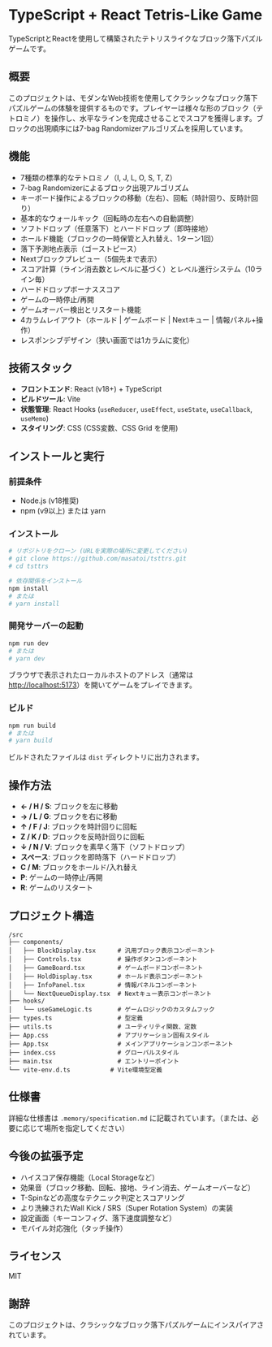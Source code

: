 # TypeScript + React Tetris-Like Game

TypeScriptとReactを使用して構築されたテトリスライクなブロック落下パズルゲームです。

## 概要

このプロジェクトは、モダンなWeb技術を使用してクラシックなブロック落下パズルゲームの体験を提供するものです。プレイヤーは様々な形のブロック（テトロミノ）を操作し、水平なラインを完成させることでスコアを獲得します。ブロックの出現順序には7-bag Randomizerアルゴリズムを採用しています。

## 機能

-   7種類の標準的なテトロミノ（I, J, L, O, S, T, Z）
-   7-bag Randomizerによるブロック出現アルゴリズム
-   キーボード操作によるブロックの移動（左右）、回転（時計回り、反時計回り）
-   基本的なウォールキック（回転時の左右への自動調整）
-   ソフトドロップ（任意落下）とハードドロップ（即時接地）
-   ホールド機能（ブロックの一時保管と入れ替え、1ターン1回）
-   落下予測地点表示（ゴーストピース）
-   Nextブロックプレビュー（5個先まで表示）
-   スコア計算（ライン消去数とレベルに基づく）とレベル進行システム（10ライン毎）
-   ハードドロップボーナススコア
-   ゲームの一時停止/再開
-   ゲームオーバー検出とリスタート機能
-   4カラムレイアウト（ホールド | ゲームボード | Nextキュー | 情報パネル+操作）
-   レスポンシブデザイン（狭い画面では1カラムに変化）

## 技術スタック

-   **フロントエンド**: React (v18+) + TypeScript
-   **ビルドツール**: Vite
-   **状態管理**: React Hooks (`useReducer`, `useEffect`, `useState`, `useCallback`, `useMemo`)
-   **スタイリング**: CSS (CSS変数、CSS Grid を使用)

## インストールと実行

### 前提条件

-   Node.js (v18推奨)
-   npm (v9以上) または yarn

### インストール

```bash
# リポジトリをクローン (URLを実際の場所に変更してください)
# git clone https://github.com/masatoi/tsttrs.git
# cd tsttrs

# 依存関係をインストール
npm install
# または
# yarn install
````

### 開発サーバーの起動

```bash
npm run dev
# または
# yarn dev
```

ブラウザで表示されたローカルホストのアドレス（通常は [http://localhost:5173](https://www.google.com/search?q=http://localhost:5173)）を開いてゲームをプレイできます。

### ビルド

```bash
npm run build
# または
# yarn build
```

ビルドされたファイルは `dist` ディレクトリに出力されます。

## 操作方法

  - **← / H / S**: ブロックを左に移動
  - **→ / L / G**: ブロックを右に移動
  - **↑ / F / J**: ブロックを時計回りに回転
  - **Z / K / D**: ブロックを反時計回りに回転
  - **↓ / N / V**: ブロックを素早く落下（ソフトドロップ）
  - **スペース**: ブロックを即時落下（ハードドロップ）
  - **C / M**: ブロックをホールド/入れ替え
  - **P**: ゲームの一時停止/再開
  - **R**: ゲームのリスタート

## プロジェクト構造

```
/src
├── components/
│   ├── BlockDisplay.tsx      # 汎用ブロック表示コンポーネント
│   ├── Controls.tsx          # 操作ボタンコンポーネント
│   ├── GameBoard.tsx         # ゲームボードコンポーネント
│   ├── HoldDisplay.tsx       # ホールド表示コンポーネント
│   ├── InfoPanel.tsx         # 情報パネルコンポーネント
│   └── NextQueueDisplay.tsx  # Nextキュー表示コンポーネント
├── hooks/
│   └── useGameLogic.ts       # ゲームロジックのカスタムフック
├── types.ts                  # 型定義
├── utils.ts                  # ユーティリティ関数、定数
├── App.css                   # アプリケーション固有スタイル
├── App.tsx                   # メインアプリケーションコンポーネント
├── index.css                 # グローバルスタイル
├── main.tsx                  # エントリーポイント
└── vite-env.d.ts           # Vite環境型定義
```

## 仕様書

詳細な仕様書は `.memory/specification.md` に記載されています。（または、必要に応じて場所を指定してください）

## 今後の拡張予定

  - ハイスコア保存機能（Local Storageなど）
  - 効果音（ブロック移動、回転、接地、ライン消去、ゲームオーバーなど）
  - T-Spinなどの高度なテクニック判定とスコアリング
  - より洗練されたWall Kick / SRS（Super Rotation System）の実装
  - 設定画面（キーコンフィグ、落下速度調整など）
  - モバイル対応強化（タッチ操作）

## ライセンス

MIT

## 謝辞

このプロジェクトは、クラシックなブロック落下パズルゲームにインスパイアされています。
